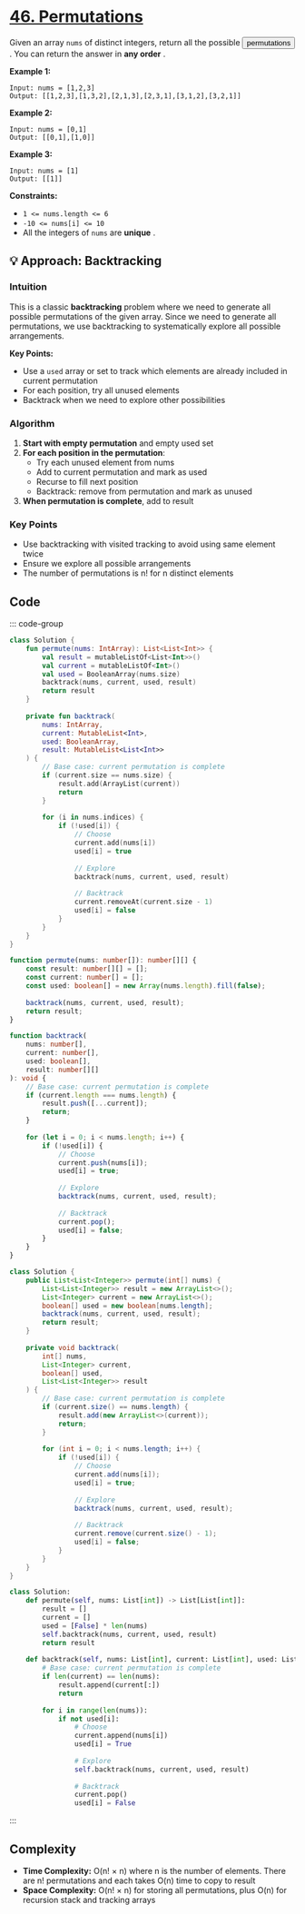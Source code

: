# [46. Permutations](https://leetcode.com/problems/permutations/description/?envType=study-plan-v2&envId=top-interview-150)

Given an array <code>nums</code> of distinct integers, return all the possible <button type="button" aria-haspopup="dialog" aria-expanded="false" aria-controls="radix-:r1n:" data-state="closed" class="">permutations</button>. You can return the answer in **any order** .

**Example 1:** 

```
Input: nums = [1,2,3]
Output: [[1,2,3],[1,3,2],[2,1,3],[2,3,1],[3,1,2],[3,2,1]]
```

**Example 2:** 

```
Input: nums = [0,1]
Output: [[0,1],[1,0]]
```

**Example 3:** 

```
Input: nums = [1]
Output: [[1]]
```

**Constraints:** 

- <code>1 <= nums.length <= 6</code>
- <code>-10 <= nums[i] <= 10</code>
- All the integers of <code>nums</code> are **unique** .

## 💡 Approach: Backtracking

### Intuition

This is a classic **backtracking** problem where we need to generate all possible permutations of the given array. Since we need to generate all permutations, we use backtracking to systematically explore all possible arrangements.

**Key Points:**
- Use a `used` array or set to track which elements are already included in current permutation
- For each position, try all unused elements
- Backtrack when we need to explore other possibilities

### Algorithm

1. **Start with empty permutation** and empty used set
2. **For each position in the permutation**:
   - Try each unused element from nums
   - Add to current permutation and mark as used
   - Recurse to fill next position
   - Backtrack: remove from permutation and mark as unused
3. **When permutation is complete**, add to result

### Key Points

- Use backtracking with visited tracking to avoid using same element twice
- Ensure we explore all possible arrangements
- The number of permutations is n! for n distinct elements

## Code

::: code-group

```kotlin [Kotlin]
class Solution {
    fun permute(nums: IntArray): List<List<Int>> {
        val result = mutableListOf<List<Int>>()
        val current = mutableListOf<Int>()
        val used = BooleanArray(nums.size)
        backtrack(nums, current, used, result)
        return result
    }
    
    private fun backtrack(
        nums: IntArray,
        current: MutableList<Int>,
        used: BooleanArray,
        result: MutableList<List<Int>>
    ) {
        // Base case: current permutation is complete
        if (current.size == nums.size) {
            result.add(ArrayList(current))
            return
        }
        
        for (i in nums.indices) {
            if (!used[i]) {
                // Choose
                current.add(nums[i])
                used[i] = true
                
                // Explore
                backtrack(nums, current, used, result)
                
                // Backtrack
                current.removeAt(current.size - 1)
                used[i] = false
            }
        }
    }
}
```

```typescript [TypeScript]
function permute(nums: number[]): number[][] {
    const result: number[][] = [];
    const current: number[] = [];
    const used: boolean[] = new Array(nums.length).fill(false);
    
    backtrack(nums, current, used, result);
    return result;
}

function backtrack(
    nums: number[],
    current: number[],
    used: boolean[],
    result: number[][]
): void {
    // Base case: current permutation is complete
    if (current.length === nums.length) {
        result.push([...current]);
        return;
    }
    
    for (let i = 0; i < nums.length; i++) {
        if (!used[i]) {
            // Choose
            current.push(nums[i]);
            used[i] = true;
            
            // Explore
            backtrack(nums, current, used, result);
            
            // Backtrack
            current.pop();
            used[i] = false;
        }
    }
}
```

```java [Java]
class Solution {
    public List<List<Integer>> permute(int[] nums) {
        List<List<Integer>> result = new ArrayList<>();
        List<Integer> current = new ArrayList<>();
        boolean[] used = new boolean[nums.length];
        backtrack(nums, current, used, result);
        return result;
    }
    
    private void backtrack(
        int[] nums,
        List<Integer> current,
        boolean[] used,
        List<List<Integer>> result
    ) {
        // Base case: current permutation is complete
        if (current.size() == nums.length) {
            result.add(new ArrayList<>(current));
            return;
        }
        
        for (int i = 0; i < nums.length; i++) {
            if (!used[i]) {
                // Choose
                current.add(nums[i]);
                used[i] = true;
                
                // Explore
                backtrack(nums, current, used, result);
                
                // Backtrack
                current.remove(current.size() - 1);
                used[i] = false;
            }
        }
    }
}
```

```python [Python]
class Solution:
    def permute(self, nums: List[int]) -> List[List[int]]:
        result = []
        current = []
        used = [False] * len(nums)
        self.backtrack(nums, current, used, result)
        return result
    
    def backtrack(self, nums: List[int], current: List[int], used: List[bool], result: List[List[int]]) -> None:
        # Base case: current permutation is complete
        if len(current) == len(nums):
            result.append(current[:])
            return
        
        for i in range(len(nums)):
            if not used[i]:
                # Choose
                current.append(nums[i])
                used[i] = True
                
                # Explore
                self.backtrack(nums, current, used, result)
                
                # Backtrack
                current.pop()
                used[i] = False
```

:::

## Complexity

- **Time Complexity:** O(n! × n) where n is the number of elements. There are n! permutations and each takes O(n) time to copy to result
- **Space Complexity:** O(n! × n) for storing all permutations, plus O(n) for recursion stack and tracking arrays